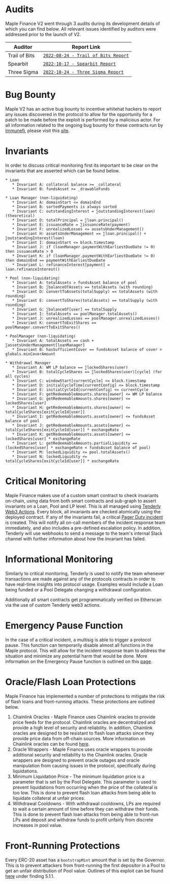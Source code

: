 # Audits

Maple Finance V2 went through 3 audits during its development details of which you can find below. All relevant issues identified by auditors were addressed prior to the launch of V2.

| Auditor | Report Link |
|---|---|
| Trail of Bits | [`2022-08-24 - Trail of Bits Report`](https://docs.google.com/viewer?url=https://github.com/maple-labs/maple-v2-audits/files/10246688/Maple.Finance.v2.-.Final.Report.-.Fixed.-.2022.pdf) |
| Spearbit | [`2022-10-17 - Spearbit Report`](https://docs.google.com/viewer?url=https://github.com/maple-labs/maple-v2-audits/files/10223545/Maple.Finance.v2.-.Spearbit.pdf) |
| Three Sigma | [`2022-10-24 - Three Sigma Report`](https://docs.google.com/viewer?url=https://github.com/maple-labs/maple-v2-audits/files/10223541/three-sigma_maple-finance_code-audit_v1.1.1.pdf) |

# Bug Bounty

Maple V2 has an active bug bounty to incentive whitehat hackers to report any issues discovered in the protocol to allow for the opportunity for a patch to be made before the exploit is performed by a malicious actor. For all information related to the ongoing bug bounty for these contracts run by [Immunefi](https://immunefi.com/), please visit this [site](https://immunefi.com/bounty/maple/).

# Invariants

In order to discuss critical monitoring first its important to be clear on the invariants that are asserted which can be found below.

```
* Loan
   * Invariant A: collateral balance >= _collateral
   * Invariant B: fundsAsset >= _drawableFunds

* Loan Manager (non-liquidating)
   * Invariant A: domainStart <= domainEnd
   * Invariant B: sortedPayments is always sorted
   * Invariant C: outstandingInterest = ∑outstandingInterest(loan) (theoretical)
   * Invariant D: totalPrincipal = ∑loan.principal()
   * Invariant E: issuanceRate = ∑issuanceRate(payment)
   * Invariant F: unrealizedLosses <= assetsUnderManagement()
   * Invariant H: assetsUnderManagement == ∑loan.principal() + ∑outstandingInterest(loan)
   * Invariant I: domainStart <= block.timestamp
   * Invariant J: if (loanManager.paymentWithEarliestDueDate != 0) then issuanceRate > 0
   * Invariant K: if (loanManager.paymentWithEarliestDueDate != 0) then domainEnd == paymentWithEarliestDueDate
   * Invariant L: refinanceInterest[payment] = loan.refinanceInterest()

* Pool (non-liquidating)
   * Invariant A: totalAssets > fundsAsset balance of pool
   * Invariant B: ∑balanceOfAssets == totalAssets (with rounding)
   * Invariant D: convertToAssets(totalSupply) == totalAssets (with rounding)
   * Invariant E: convertToShares(totalAssets) == totalSupply (with rounding)
   * Invariant G: ∑balanceOf[user] == totalSupply
   * Invariant I: totalAssets == poolManager.totalAssets()
   * Invariant J: unrealizedLosses == poolManager.unrealizedLosses()
   * Invariant K: convertToExitShares == poolManager.convertToExitShares()

* PoolManager (non-liquidating)
   * Invariant A: totalAssets == cash + ∑assetsUnderManagement[loanManager]
   * Invariant B: hasSufficientCover == fundsAsset balance of cover > globals.minCoverAmount

* Withdrawal Manager
   * Invariant A: WM LP balance == ∑lockedShares(user)
   * Invariant B: totalCycleShares == ∑lockedShares(user)[cycle] (for all cycles)
   * Invariant C: windowStart[currentCycle] <= block.timestamp
   * Invariant D: initialCycleTime[currentConfig] <= block.timestamp
   * Invariant E: initialCycleId[currentConfig] <= currentCycle
   * Invariant F: getRedeemableAmounts.shares[owner] <= WM LP balance
   * Invariant G: getRedeemableAmounts.shares[owner] <= lockedShares[user]
   * Invariant H: getRedeemableAmounts.shares[owner] <= totalCycleShares[exitCycleId[user]]
   * Invariant I: getRedeemableAmounts.assets[owner] <= fundsAsset balance of pool
   * Invariant J: getRedeemableAmounts.assets[owner] <= totalCycleShares[exitCycleId[user]] * exchangeRate
   * Invariant K: getRedeemableAmounts.assets[owner] <= lockedShares[user] * exchangeRate
   * Invariant L: getRedeemableAmounts.partialLiquidity == (lockedShares[user] * exchangeRate < fundsAsset balance of pool)
   * Invariant M: lockedLiquidity <= pool.totalAssets()
   * Invariant N: lockedLiquidity <= totalCycleShares[exitCycleId[user]] * exchangeRate
```

# Critical Monitoring

Maple Finance makes use of a custom smart contract to check invariants on-chain, using data from both smart contracts and sub-graph to assert invariants on a Loan, Pool and LP level. This is all managed using [Tenderly Web3 Actions](https://docs.tenderly.co/web3-actions/intro-to-web3-actions). Every block, all invariants are checked atomically using the deployed contract. If any of the invariants fail, a critical [Pager Duty incident](https://support.pagerduty.com/docs/incidents) is created. This will notify all on-call members of the incident response team immediately, and also includes a pre-defined escalation policy. In addition, Tenderly will use webhooks to send a message to the team's internal Slack channel with further information about how the invariant has failed.

# Informational Monitoring

Similarly to critical monitoring, Tenderly is used to notify the team whenever transactions are made against any of the protocols contracts in order to have real-time insights into protocol usage. Examples would include a Loan being funded or a Pool Delegate changing a withdrawal configuration.

Additionally all smart contracts get programmatically verified on Etherscan via the use of custom Tenderly web3 actions.

# Emergency Pause Function

In the case of a critical incident, a multisig is able to trigger a protocol pause. This function can temporarily disable almost all functions in the Maple protocol. This will allow for the incident response team to address the situation and minimize any potential harm that would be done. More information on the Emergency Pause function is outlined on this [page](../security/emergency-protocol-pause-function.md).

# Oracle/Flash Loan Protections

Maple Finance has implemented a number of protections to mitigate the risk of flash loans and front-running attacks. These protections are outlined below.

1. Chainlink Oracles - Maple Finance uses Chainlink oracles to provide price feeds for the protocol. Chainlink oracles are decentralized and provide a high level of security and reliability. In addition, Chainlink oracles are designed to be resistant to flash loan attacks since they provide price data from off-chain sources. More information on Chainlink oracles can be found [here](https://docs.chain.link/).
2. Oracle Wrappers - Maple Finance uses oracle wrappers to provide additional security and reliability to the Chainlink oracles. Oracle wrappers are designed to prevent oracle outages and oracle manipulation from causing issues in the protocol, specifically during liquidations.
3. Minimum Liquidation Price - The minimum liquidation price is a parameter that is set by the Pool Delegate. This parameter is used to prevent liquidations from occurring when the price of the collateral is too low. This is done to prevent flash loan attacks from being able to liquidate collateral at unfair prices.
4. Withdrawal Cooldowns - With withdrawal cooldowns, LPs are required to wait a certain amount of time before they can withdraw their funds. This is done to prevent flash loan attacks from being able to front-run LPs and deposit and withdraw funds to profit unfairly from discrete increases in pool value.

# Front-Running Protections
Every ERC-20 asset has a `bootstrapMint` amount that is set by the Governor. This is to prevent attackers from front-running the first depositor in a Pool to get an unfair distribution of Pool value. Outlines of this exploit can be found [here](https://docs.google.com/viewer?url=https://github.com/maple-labs/maple-v2-audits/files/10223545/Maple.Finance.v2.-.Spearbit.pdf) under finding 5.1.1.

